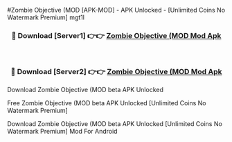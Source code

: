 #Zombie Objective (MOD [APK-MOD] - APK Unlocked - [Unlimited Coins No Watermark Premium] mgt1l



<div align="center">

<h3>🔴 Download [Server1] 👉👉 <a href="https://momento.my/?title=Zombie_Objective_(MOD">Zombie Objective (MOD Mod Apk</a></h3><br>

<h3>🔴 Download [Server2] 👉👉 <a href="https://momento.my/?title=Zombie_Objective_(MOD">Zombie Objective (MOD Mod Apk</a></h3>
</div>



Download Zombie Objective (MOD beta APK Unlocked

Free Zombie Objective (MOD beta APK Unlocked [Unlimited Coins No Watermark Premium]

Download Zombie Objective (MOD beta APK Unlocked [Unlimited Coins No Watermark Premium] Mod For Android
